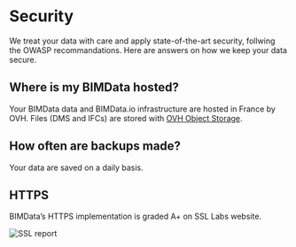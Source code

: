 # Security
We treat your data with care and apply state-of-the-art security, follwing the OWASP recommandations. Here are answers on how we keep your data secure.

## Where is my BIMData hosted?
Your BIMData data and BIMData.io infrastructure are hosted in France by OVH. Files (DMS and IFCs) are stored with [OVH Object Storage](https://www.ovh.com/fr/public-cloud/object-storage/).

## How often are backups made?
Your data are saved on a daily basis.

## HTTPS
BIMData’s HTTPS implementation is graded A+ on SSL Labs website.

![SSL report](/assets/img/api/API-ssl-report.png)
